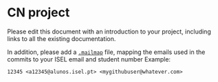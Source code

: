 # CN project

Please edit this document with an introduction to your project, including links to all the existing documentation.

In addition, please add a [`.mailmap`](https://git-scm.com/docs/gitmailmap) file, mapping the emails used in the commits to your ISEL email and student number
Example:

```
12345 <a12345@alunos.isel.pt> <mygithubuser@whatever.com>
```
